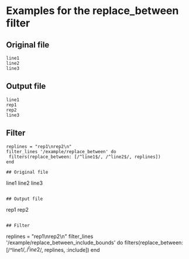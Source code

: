 # Examples for the replace_between filter

## Original file
````
line1
line2
line3
````

## Output file
````
line1
rep1
rep2
line3
````

## Filter
````
replines = "rep1\nrep2\n"
filter_lines '/example/replace_between' do
 filters(replace_between: [/^line1$/, /^line2$/, replines])
end

## Original file
````
line1
line2
line3
````

## Output file
````
rep1
rep2
````

## Filter
````
replines = "rep1\nrep2\n"
filter_lines '/example/replace_between_include_bounds' do
 filters(replace_between: [/^line1$/, /^line2$/, replines, :include])
end
